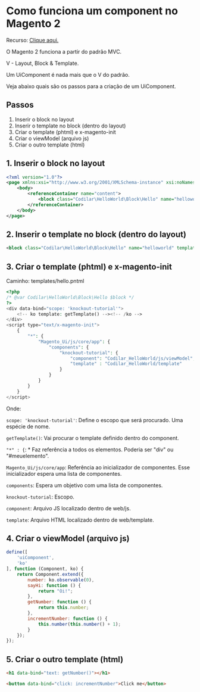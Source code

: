# Como funciona um component no Magento 2

Recurso: [Clique aqui.](https://www.youtube.com/watch?v=Sz0XKqkn0cg)

O Magento 2 funciona a partir do padrão MVC. 

V - Layout, Block & Template. 

Um UiComponent é nada mais que o V do padrão.

Veja abaixo quais são os passos para a criação de um UiComponent.

## Passos

1. Inserir o block no layout
2. Inserir o template no block (dentro do layout)
3. Criar o template (phtml) e x-magento-init
4. Criar o viewModel (arquivo js)
5. Criar o outro template (html)

## 1. Inserir o block no layout

```xml
<?xml version="1.0"?>
<page xmlns:xsi="http://www.w3.org/2001/XMLSchema-instance" xsi:noNamespaceSchemaLocation="urn:magento:framework:View/Layout/etc/page_configuration.xsd">
    <body>
        <referenceContainer name="content">
            <block class="Codilar\HelloWorld\Block\Hello" name="helloworld" template="Codilar_HelloWorld::hello.phtml" />
        </referenceContainer>
    </body>
</page>
```

## 2. Inserir o template no block (dentro do layout)

```xml
<block class="Codilar\HelloWorld\Block\Hello" name="helloworld" template="Codilar_HelloWorld::hello.phtml" />
```

## 3. Criar o template (phtml) e x-magento-init

Caminho: templates/hello.pntml

```php
<?php
/* @var Codilar\HelloWorld\Block\Hello $block */
?>
<div data-bind="scope: 'knockout-tutorial'">
    <!-- ko template: getTemplate() --><!-- /ko -->
</div>
<script type="text/x-magento-init">
    {
        "*": {
            "Magento_Ui/js/core/app": {
                "components": {
                    "knockout-tutorial": {
                        "component": "Codilar_HelloWorld/js/viewModel",
                        "template" : "Codilar_HelloWorld/template"
                    }
                }
            }
        }
    }
</script>
```

Onde: 

`scope: 'knockout-tutorial'`: Define o escopo que será procurado. Uma espécie de nome.

`getTemplate()`: Vai procurar o template definido dentro do component.

`"*" : {`: * Faz referência a todos os elementos. Poderia ser "div" ou "#meuelemento".

`Magento_Ui/js/core/app`: Referência ao inicializador de componentes. Esse inicializador espera uma lista de componentes.

`components`: Espera um objetivo com uma lista de componentes.

`knockout-tutorial`: Escopo.

`component`: Arquivo JS localizado dentro de web/js.

`template`: Arquivo HTML localizado dentro de web/template.

## 4. Criar o viewModel (arquivo js)

```javascript
define([
    'uiComponent',
    'ko'
], function (Component, ko) {
    return Component.extend({
        number: ko.observable(0),
        sayHi: function () {
            return "Oi!";
        },
        getNumber: function () {
            return this.number;
        },
        incrementNumber: function () {
            this.number(this.number() + 1);
        }
    });
});
```

## 5. Criar o outro template (html)
```html
<h1 data-bind="text: getNumber()"></h1>

<button data-bind="click: incrementNumber">Click me</button>
```